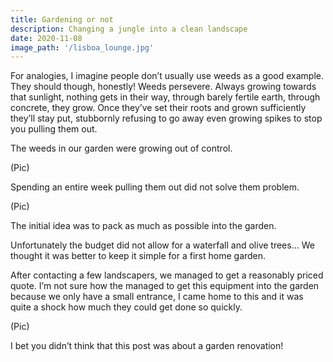 ```yaml
---
title: Gardening or not
description: Changing a jungle into a clean landscape
date: 2020-11-08
image_path: '/lisboa_lounge.jpg'
---
```


For analogies, I imagine people don’t usually use weeds as a good example. They should though, honestly!
Weeds persevere. Always growing towards that sunlight, nothing gets in their way, through barely fertile earth, through concrete, they grow.
Once they’ve set their roots and grown sufficiently they’ll stay put, stubbornly refusing to go away even growing spikes to stop you pulling them out.

The weeds in our garden were growing out of control.

(Pic)

Spending an entire week pulling them out did not solve them problem.

(Pic)

The initial idea was to pack as much as possible into the garden.


Unfortunately the budget did not allow for a waterfall and olive trees…
We thought it was better to keep it simple for a first home garden.

After contacting a few landscapers, we managed to get a reasonably priced quote. I’m not sure how the managed to get this equipment into the garden because we only have a small entrance, I came home to this and it was quite a shock how much they could get done so quickly.

(Pic)

I bet you didn’t think that this post was about a garden renovation!
